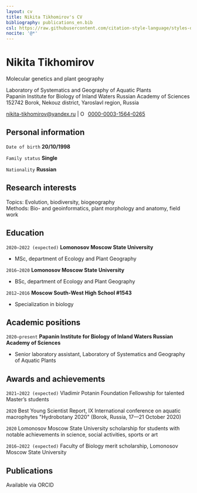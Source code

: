 ```yaml
---
layout: cv
title: Nikita Tikhomirov's CV
bibliography: publications_en.bib
csl: https://raw.githubusercontent.com/citation-style-language/styles-distribution/master/apa-cv.csl
nocite: '@*'
---
```

# Nikita Tikhomirov
Molecular genetics and plant geography

Laboratory of Systematics and Geography of Aquatic Plants<br>
Papanin Institute for Biology of Inland Waters Russian Academy of Sciences<br>
152742 Borok, Nekouz district, Yaroslavl region, Russia
<div id="webaddress">
<a href="nikita-tikhomirov@yandex.ru">nikita-tikhomirov@yandex.ru</a> | <a href="https://orcid.org/0000-0003-1564-0265" target="orcid.widget" rel="me noopener noreferrer" style="vertical-align:top;"><img src="https://orcid.org/sites/default/files/images/orcid_16x16.png" style="width:1em;margin-right:.5em;" alt="ORCID iD icon">0000-0003-1564-0265</a>
</div>

## Personal information

`Date of birth`
**20/10/1998**

`Family status`
**Single**

`Nationality`
**Russian**

## Research interests

Topics: Evolution, biodiversity, biogeography<br>
Methods: Bio- and geoinformatics, plant morphology and anatomy, field work

## Education

`2020–2022 (expected)`
__Lomonosov Moscow State University__

- MSc, department of Ecology and Plant Geography

`2016–2020`
__Lomonosov Moscow State University__

- BSc, department of Ecology and Plant Geography

`2012–2016`
__Moscow South-West High School #1543__

- Specialization in biology

## Academic positions

`2020–present`
__Papanin Institute for Biology of Inland Waters Russian Academy of Sciences__

- Senior laboratory assistant, Laboratory of Systematics and Geography of Aquatic Plants

## Awards and achievements

`2021–2022 (expected)`
Vladimir Potanin Foundation Fellowship for talented Master’s students

`2020`
Best Young Scientist Report, IX International conference on aquatic macrophytes "Hydrobotany 2020" (Borok, Russia, 17—21 October 2020)

`2020`
Lomonosov Moscow State University scholarship for students with notable achievements in science, social activities, sports or art

`2016–2022 (expected)`
Faculty of Biology merit scholarship, Lomonosov Moscow State University

## Publications

Available via ORCID
